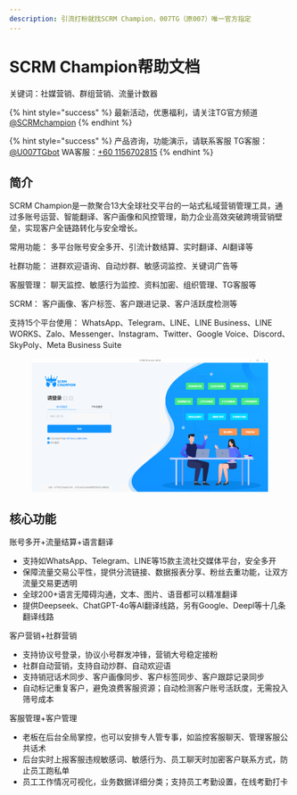 ```yaml
---
description: 引流打粉就找SCRM Champion，007TG（原007）唯一官方指定
---
```


# SCRM Champion帮助文档

关键词：社媒营销、群组营销、流量计数器

{% hint style="success" %}
最新活动，优惠福利，请关注TG官方频道 [@SCRMchampion](https://007tg.com/ccs/champion_oth)
{% endhint %}

{% hint style="success" %}
产品咨询，功能演示，请联系客服  TG客服：[@U007TGbot](https://007tg.com/ccs/champion_oth)  WA客服：[+60 1156702815](https://api.whatsapp.com/send/?phone=601156702815\&text=%E6%88%91%E6%83%B3%E5%92%A8%E8%AF%A2SCRM+Champion%E4%BA%A7%E5%93%81\&type=phone_number\&app_absent=0)
{% endhint %}

## 简介

SCRM Champion是一款聚合13大全球社交平台的一站式私域营销管理工具，通过多账号运营、智能翻译、客户画像和风控管理，助力企业高效突破跨境营销壁垒，实现客户全链路转化与安全增长。

常用功能： 多平台账号安全多开、引流计数结算、实时翻译、AI翻译等

社群功能： 进群欢迎语询、自动炒群、敏感词监控、关键词广告等

客服管理： 聊天监控、敏感行为监控、资料加密、组织管理、TG客服等

SCRM：    客户画像、客户标签、客户跟进记录、客户活跃度检测等

支持15个平台使用： WhatsApp、Telegram、LINE、LINE Business、LINE WORKS、Zalo、Messenger、Instagram、Twitter、Google Voice、Discord、SkyPoly、Meta Business Suite

<figure><img src=".gitbook/assets/image (17).png" alt="桌面端登录窗口，支持激活码、子账号登录"><figcaption></figcaption></figure>

## 核心功能

账号多开+流量结算+语言翻译

* 支持如WhatsApp、Telegram、LINE等15款主流社交媒体平台，安全多开
* 保障流量交易公平性，提供分流链接、数据报表分享、粉丝去重功能，让双方流量交易更透明
* 全球200+语言无障碍沟通，文本、图片、语音都可以精准翻译
* 提供Deepseek、ChatGPT-4o等AI翻译线路，另有Google、Deepl等十几条翻译线路

客户营销+社群营销

* 支持协议号登录，协议小号群发冲锋，营销大号稳定接粉
* 社群自动营销，支持自动炒群、自动欢迎语
* 支持销冠话术同步、客户画像同步、客户标签同步、客户跟踪记录同步
* 自动标记重复客户，避免浪费客服资源；自动检测客户账号活跃度，无需投入筛号成本

客服管理+客户管理

* 老板在后台全局掌控，也可以安排专人管专事，如监控客服聊天、管理客服公共话术
* 后台实时上报客服违规敏感词、敏感行为、员工聊天时加密客户联系方式，防止员工跑私单
* 员工工作情况可视化，业务数据详细分类；支持员工考勤设置，在线考勤打卡











